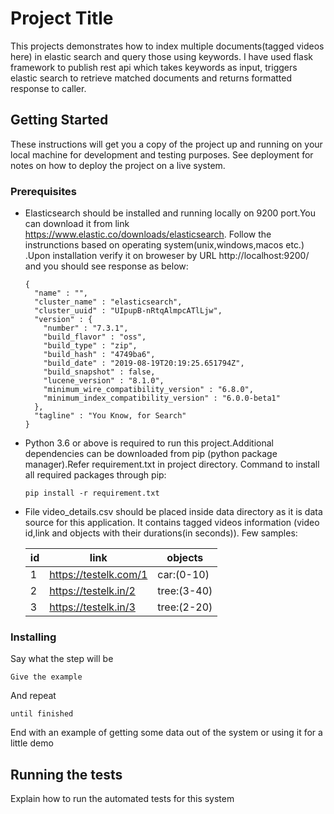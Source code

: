 # Project Title

This projects demonstrates how to index multiple documents(tagged videos here) in elastic search and query those using keywords.
I have used flask framework to publish rest api which takes keywords as input, triggers elastic search to retrieve matched documents and returns formatted response to caller.

## Getting Started

These instructions will get you a copy of the project up and running on your local machine for development and testing purposes. See deployment for notes on how to deploy the project on a live system.

### Prerequisites

- Elasticsearch should be installed and running locally on 9200 port.You can download it from link https://www.elastic.co/downloads/elasticsearch. Follow the instrunctions based on operating system(unix,windows,macos etc.) .Upon installation verify it on broweser by URL http://localhost:9200/ and you should see response as below:

    ```
    {
      "name" : "",
      "cluster_name" : "elasticsearch",
      "cluster_uuid" : "UIpupB-nRtqAlmpcATlLjw",
      "version" : {
        "number" : "7.3.1",
        "build_flavor" : "oss",
        "build_type" : "zip",
        "build_hash" : "4749ba6",
        "build_date" : "2019-08-19T20:19:25.651794Z",
        "build_snapshot" : false,
        "lucene_version" : "8.1.0",
        "minimum_wire_compatibility_version" : "6.8.0",
        "minimum_index_compatibility_version" : "6.0.0-beta1"
      },
      "tagline" : "You Know, for Search"
    }
    ```
- Python 3.6 or above is required to run this project.Additional dependencies can be downloaded from pip (python package manager).Refer requirement.txt in project directory. Command to install all required packages through pip:
     ```
     pip install -r requirement.txt
     ```
- File video_details.csv should be placed inside data directory as it is data source for this application. It contains tagged videos information (video id,link and objects with their durations(in seconds)). Few samples:

     
    | id | link                  | objects                                                                 |
    |----|-----------------------|-------------------------------------------------------------------------|
    | 1  | https://testelk.com/1 | car:(0-10)||dog:(2-5)&(55-58)||tree:(13-45)||bird:(22-31)||girl:(10-60) |
    | 2  | https://testelk.in/2  | tree:(3-40)||bird:(50-60)||girl:(20-30)                                 |
    | 3  | https://testelk.in/3  | tree:(2-20)||dog:(45-55)||cat:(20-30)                                   |
       
### Installing



Say what the step will be

```
Give the example
```

And repeat

```
until finished
```

End with an example of getting some data out of the system or using it for a little demo

## Running the tests

Explain how to run the automated tests for this system


